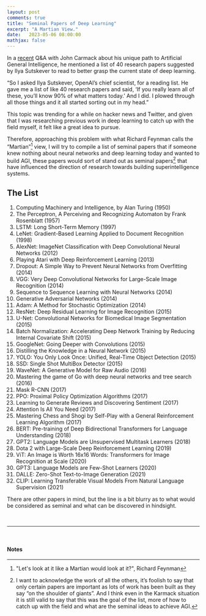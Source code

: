 ```yaml
---
layout: post
comments: true
title: "Seminal Papers of Deep Learning"
excerpt: "A Martian View."
date:   2023-05-06 08:00:00
mathjax: false
---
```


In a [recent](https://dallasinnovates.com/exclusive-qa-john-carmacks-different-path-to-artificial-general-intelligence/) Q&A with John Carmack about his unique path to Artificial General Intelligence, he mentioned a list of 40 research papers suggested by Ilya Sutskever to read to better grasp the current state of deep learning.

“So I asked Ilya Sutskever, OpenAI’s chief scientist, for a reading list. He gave me a list of like 40 research papers and said, ‘If you really learn all of these, you’ll know 90% of what matters today.’ And I did. I plowed through all those things and it all started sorting out in my head.” 

This topic was trending for a while on hacker news and Twitter, and given that I was researching previous work in deep learning to catch up with the field myself, it felt like a great idea to pursue.

Therefore, approaching this problem with what Richard Feynman calls the “Martian”[^1] view, I will try to compile a list of seminal papers that if someone knew nothing about neural networks and deep learning today and wanted to build AGI, these papers would sort of stand out as seminal papers[^2] that have influenced the direction of research towards building superintelligence systems.

## The List
1. Computing Machinery and Intelligence, by Alan Turing (1950)
2. The Perceptron, A Perceiving and Recognizing Automaton by Frank Rosenblatt (1957)
3. LSTM: Long Short-Term Memory (1997)
4. LeNet: Gradient-Based Learning Applied to Document Recognition (1998)
5. AlexNet: ImageNet Classification with Deep Convolutional Neural Networks (2012)
6. Playing Atari with Deep Reinforcement Learning (2013)
7. Dropout: A Simple Way to Prevent Neural Networks from Overfitting (2014)
8. VGG: Very Deep Convolutional Networks for Large-Scale Image Recognition (2014)
9. Sequence to Sequence Learning with Neural Networks (2014)
10. Generative Adversarial Networks (2014)
11. Adam: A Method for Stochastic Optimization (2014)
12. ResNet: Deep Residual Learning for Image Recognition (2015)
13. U-Net: Convolutional Networks for Biomedical Image Segmentation (2015)
14. Batch Normalization: Accelerating Deep Network Training by Reducing Internal Covariate Shift (2015)
15. GoogleNet: Going Deeper with Convolutions (2015)
16. Distilling the Knowledge in a Neural Network (2015)
17. YOLO: You Only Look Once: Unified, Real-Time Object Detection (2015)
18. SSD: Single Shot MultiBox Detector (2015)
19. WaveNet: A Generative Model for Raw Audio (2016)
20. Mastering the game of Go with deep neural networks and tree search (2016)
21. Mask R-CNN (2017)
22. PPO: Proximal Policy Optimization Algorithms (2017)
23. Learning to Generate Reviews and Discovering Sentiment (2017)
24. Attention Is All You Need (2017)
25. Mastering Chess and Shogi by Self-Play with a General Reinforcement Learning Algorithm (2017)
26. BERT: Pre-training of Deep Bidirectional Transformers for Language Understanding (2018)
27. GPT2: Language Models are Unsupervised Multitask Learners (2018)
28. Dota 2 with Large-Scale Deep Reinforcement Learning (2019)
29. ViT: An Image is Worth 16x16 Words: Transformers for Image Recognition at Scale (2020)
30. GPT3: Language Models are Few-Shot Learners (2020)
31. DALLE: Zero-Shot Text-to-Image Generation (2021)
32. CLIP: Learning Transferable Visual Models From Natural Language Supervision (2021)

There are other papers in mind, but the line is a bit blurry as to what would be considered as seminal and what can be discovered in hindsight.

<br>

--- 

<br>

#### Notes

[^1]: "Let's look at it like a Martian would look at it?", Richard Feynman

[^2]: I want to acknowledge the work of all the others, it’s foolish to say that only certain papers are important as lots of work has been built as they say “on the shoulder of giants”. And I think even in the Karmack situation it is still valid to say that this was the goal of the list, more of how to catch up with the field and what are the seminal ideas to achieve AGI.


